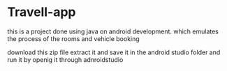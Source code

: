 # Travell-app
this is a project done using java on android development. which emulates the process of the rooms and vehicle booking


download this zip file extract it and save it in the android studio folder and run it by openig it through adnroidstudio
